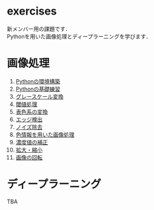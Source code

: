 # exercises

新メンバー用の課題です．  
Pythonを用いた画像処理とディープラーニングを学びます．

# 画像処理
1. [Pythonの環境構築](./image_processing/1_build_environment.md)
2. [Pythonの基礎練習](./image_processing/2_basics.md)
3. [グレースケール変換](./image_processing/3_gray.md)
4. [閾値処理](./image_processing/4_thresh.md)
5. [表色系の変換](./image_processing/5_color_system.md)
6. [エッジ検出](./image_processing/6_edge.md)
7. [ノイズ除去](./image_processing/7_noise.md)
8. [色情報を用いた画像処理](./image_processing/8_color.md)
9. [濃度値の補正](./image_processing/9_correct.md)
10. [拡大・縮小](./image_processing/10_resize.md)
11. [画像の回転](./image_processing/11_rotation.md)


# ディープラーニング
TBA
